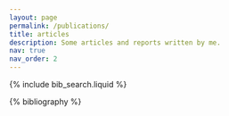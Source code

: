 ```yaml
---
layout: page
permalink: /publications/
title: articles
description: Some articles and reports written by me.
nav: true
nav_order: 2
---
```


<!-- _pages/publications.md -->

<!-- Bibsearch Feature -->

{% include bib_search.liquid %}

<div class="publications">

{% bibliography %}

</div>
